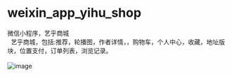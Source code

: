 # weixin_app_yihu_shop
微信小程序，艺乎商城 <br />  
艺乎商城，包括:推荐，轮播图，作者详情，，购物车，个人中心，收藏，地址版块，位置支付，订单列表，浏览记录。<br />  
![image](https://coolliyong.github.io/weixin_app_yihu_shop/yihu_shop.GIF)
